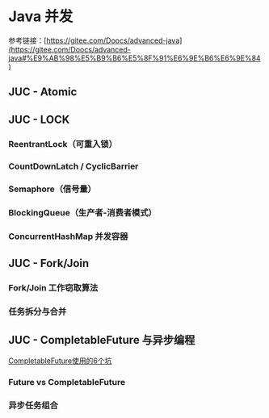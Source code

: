 # Java 并发

参考链接：[https://gitee.com/Doocs/advanced-java](https://gitee.com/Doocs/advanced-java#%E9%AB%98%E5%B9%B6%E5%8F%91%E6%9E%B6%E6%9E%84)

## JUC - Atomic

## JUC - LOCK

### ReentrantLock（可重入锁）

### CountDownLatch / CyclicBarrier

### Semaphore（信号量）

### BlockingQueue（生产者-消费者模式）

### ConcurrentHashMap 并发容器


## JUC - Fork/Join

### Fork/Join 工作窃取算法

### 任务拆分与合并


## JUC - CompletableFuture 与异步编程

[CompletableFuture使用的6个坑](https://mp.weixin.qq.com/s/_Qre84czFDNNQVQArbY2UA)

### Future vs CompletableFuture

### 异步任务组合
